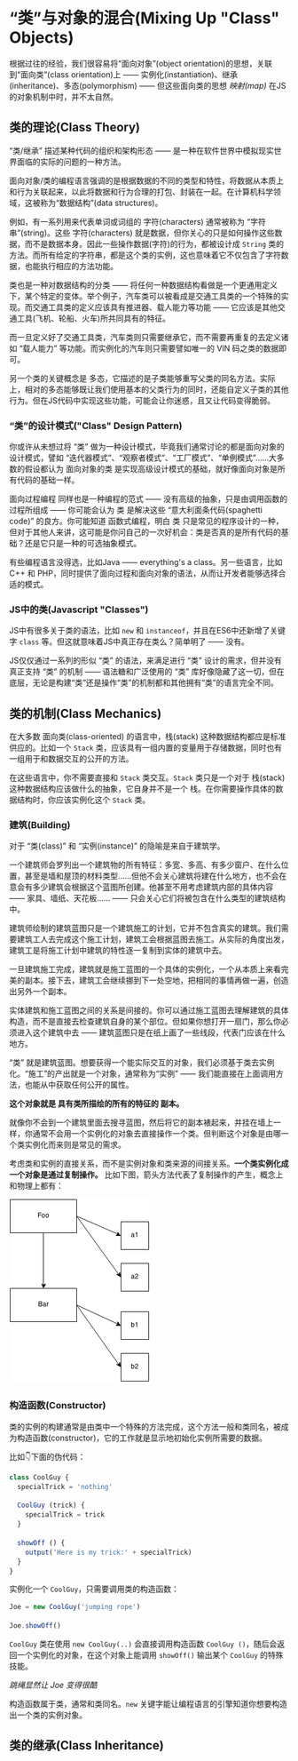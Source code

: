 # “类”与对象的混合(Mixing Up "Class" Objects)

根据过往的经验，我们很容易将“面向对象”(object orientation)的思想，关联到“面向类”(class orientation)上 —— 实例化(instantiation)、继承(inheritance)、多态(polymorphism) —— 但这些面向类的思想 *映射(map)* 在JS的对象机制中时，并不太自然。

## 类的理论(Class Theory)
“类/继承” 描述某种代码的组织和架构形态 —— 是一种在软件世界中模拟现实世界面临的实际的问题的一种方法。

面向对象/类的编程语言强调的是根据数据的不同的类型和特性，将数据从本质上和行为关联起来，以此将数据和行为合理的打包、封装在一起。在计算机科学领域，这被称为“数据结构”(data structures)。

例如，有一系列用来代表单词或词组的 字符(characters) 通常被称为 “字符串”(string)。这些 字符(characters) 就是数据，但你关心的只是如何操作这些数据，而不是数据本身。因此一些操作数据(字符)的行为，都被设计成 `String` 类的方法。而所有给定的字符串，都是这个类的实例，这也意味着它不仅包含了字符数据，也能执行相应的方法功能。

类也是一种对数据结构的分类 —— 将任何一种数据结构看做是一个更通用定义下，某个特定的变体。举个例子，汽车类可以被看成是交通工具类的一个特殊的实现。而交通工具类的定义应该具有推进器、载人能力等功能 —— 它应该是其他交通工具(飞机、轮船、火车)所共同具有的特征。

而一旦定义好了交通工具类，汽车类则只需要继承它，而不需要再重复的去定义诸如 “载人能力” 等功能。而实例化的汽车则只需要譬如唯一的 VIN 码之类的数据即可。

另一个类的关键概念是 多态，它描述的是子类能够重写父类的同名方法。实际上，相对的多态能够既让我们使用基本的父类行为的同时，还能自定义子类的其他行为。但在JS代码中实现这些功能，可能会让你迷惑，且又让代码变得脆弱。

### “类”的设计模式("Class" Design Pattern)
你或许从未想过将 “类” 做为一种设计模式，毕竟我们通常讨论的都是面向对象的设计模式，譬如 “迭代器模式”、“观察者模式”、“工厂模式”、“单例模式”……大多数的假设都认为 面向对象的类 是实现高级设计模式的基础，就好像面向对象是所有代码的基础一样。

面向过程编程 同样也是一种编程的范式 —— 没有高级的抽象，只是由调用函数的过程所组成 —— 你可能会认为 类 是解决这些 “意大利面条代码(spaghetti code)” 的良方。你可能知道 函数式编程，明白 类 只是常见的程序设计的一种，但对于其他人来讲，这可能是你问自己的一次好机会：类是否真的是所有代码的基础？还是它只是一种的可选抽象模式。

有些编程语言没得选，比如Java —— everything's a class。另一些语言，比如 C++ 和 PHP，同时提供了面向过程和面向对象的语法，从而让开发者能够选择合适的模式。

### JS中的类(Javascript "Classes")
JS中有很多关于类的语法，比如 `new` 和 `instanceof`，并且在ES6中还新增了关键字 `class` 等。但这就意味着JS中真正存在类么？简单明了 —— 没有。

JS仅仅通过一系列的形似 “类” 的语法，来满足进行 “类” 设计的需求，但并没有真正支持 “类” 的机制 —— 语法糖和广泛使用的 “类” 库好像隐藏了这一切，但在底层，无论是构建“类”还是操作“类”的机制都和其他拥有“类”的语言完全不同。

## 类的机制(Class Mechanics)
在大多数 面向类(class-oriented) 的语言中，栈(stack) 这种数据结构都应是标准供应的。比如一个 `Stack` 类，应该具有一组内置的变量用于存储数据，同时也有一组用于和数据交互的公开的方法。

在这些语言中，你不需要直接和 `Stack` 类交互。`Stack` 类只是一个对于 栈(stack) 这种数据结构应该做什么的抽象，它自身并不是一个 栈。在你需要操作具体的数据结构时，你应该实例化这个 `Stack` 类。

### 建筑(Building)
对于 “类(class)” 和 “实例(instance)” 的隐喻是来自于建筑学。

一个建筑师会罗列出一个建筑物的所有特征：多宽、多高、有多少窗户、在什么位置，甚至是墙和屋顶的材料类型……但他不会关心建筑将建在什么地方，也不会在意会有多少建筑会根据这个蓝图所创建。他甚至不用考虑建筑内部的具体内容 —— 家具、墙纸、天花板…… —— 只会关心它们将被包含在什么类型的建筑结构中。

建筑师绘制的建筑蓝图只是一个建筑施工的计划，它并不包含真实的建筑。我们需要建筑工人去完成这个施工计划，建筑工会根据蓝图去施工。从实际的角度出发，建筑工是将施工计划中建筑的特性逐一复制到实体的建筑中去。

一旦建筑施工完成，建筑就是施工蓝图的一个具体的实例化，一个从本质上来看完美的副本。接下去，建筑工会继续挪到下一处空地，把相同的事情再做一遍，创造出另外一个副本。

实体建筑和施工蓝图之间的关系是间接的。你可以通过施工蓝图去理解建筑的具体构造，而不是直接去检查建筑自身的某个部位。但如果你想打开一扇门，那么你必须进入这个建筑中去 —— 建筑蓝图只是在纸上画了一些线段，代表门应该在什么地方。

“类” 就是建筑蓝图。想要获得一个能实际交互的对象，我们必须基于类去实例化。“施工”的产出就是一个对象，通常称为“实例” —— 我们能直接在上面调用方法，也能从中获取任何公开的属性。

**这个对象就是 具有类所描绘的所有的特征的 副本。**

就像你不会到一个建筑里面去搜寻蓝图，然后将它的副本裱起来，并挂在墙上一样，你通常不会用一个实例化的对象去直接操作一个类。但判断这个对象是由哪一个类实例化而来则是常见的需求。

考虑类和实例的直接关系，而不是实例对象和类来源的间接关系。**一个类实例化成一个对象是通过复制操作。** 比如下图，箭头方法代表了复制操作的产生，概念上和物理上都有：

![avatar](./assets/mixing_up_class_object_theory.png)

### 构造函数(Constructor)
类的实例的构建通常是由类中一个特殊的方法完成，这个方法一般和类同名，被成为构造函数(constructor)，它的工作就是显示地初始化实例所需要的数据。

比如👇下面的伪代码：
```js
class CoolGuy {
  specialTrick = 'nothing'

  CoolGuy (trick) {
    specialTrick = trick
  }

  showOff () {
    output('Here is my trick:' + specialTrick)
  }
}
```

实例化一个 `CoolGuy`，只需要调用类的构造函数：

```js
Joe = new CoolGuy('jumping rope')

Joe.showOff()
```

`CoolGuy` 类在使用 `new CoolGuy(..)` 会直接调用构造函数 `CoolGuy ()`，随后会返回一个实例化的对象，在这个对象上能调用 `showOff()` 输出某个 `CoolGuy` 的特殊技能。

*跳绳显然让 Joe 变得很酷*

构造函数属于类，通常和类同名。`new` 关键字能让编程语言的引擎知道你想要构造出一个类的实例对象。

## 类的继承(Class Inheritance)